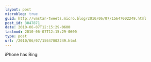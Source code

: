 ```yaml
---
layout: post
microblog: true
guid: http://vmstan-tweets.micro.blog/2010/06/07/15647002249.html
post_id: 3047871
date: 2010-06-07T12:15:29-0600
lastmod: 2010-06-07T12:15:29-0600
type: post
url: /2010/06/07/15647002249.html
---
```

iPhone has Bing
